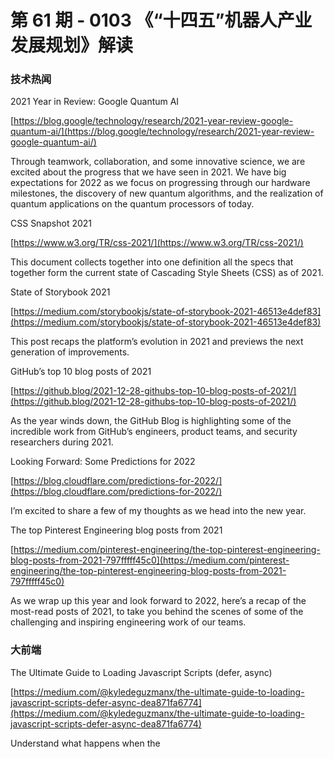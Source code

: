 # 第 61 期 - 0103 《“十四五”机器人产业发展规划》解读
### 技术热闻
2021 Year in Review: Google Quantum AI

[https://blog.google/technology/research/2021-year-review-google-quantum-ai/](https://blog.google/technology/research/2021-year-review-google-quantum-ai/)

Through teamwork, collaboration, and some innovative science, we are excited about the progress that we have seen in 2021. We have big expectations for 2022 as we focus on progressing through our hardware milestones, the discovery of new quantum algorithms, and the realization of quantum applications on the quantum processors of today.

CSS Snapshot 2021

[https://www.w3.org/TR/css-2021/](https://www.w3.org/TR/css-2021/)

This document collects together into one definition all the specs that together form the current state of Cascading Style Sheets (CSS) as of 2021.

State of Storybook 2021

[https://medium.com/storybookjs/state-of-storybook-2021-46513e4def83](https://medium.com/storybookjs/state-of-storybook-2021-46513e4def83)

This post recaps the platform’s evolution in 2021 and previews the next generation of improvements.

GitHub’s top 10 blog posts of 2021

[https://github.blog/2021-12-28-githubs-top-10-blog-posts-of-2021/](https://github.blog/2021-12-28-githubs-top-10-blog-posts-of-2021/)

As the year winds down, the GitHub Blog is highlighting some of the incredible work from GitHub’s engineers, product teams, and security researchers during 2021.

Looking Forward: Some Predictions for 2022

[https://blog.cloudflare.com/predictions-for-2022/](https://blog.cloudflare.com/predictions-for-2022/)

 I’m excited to share a few of my thoughts as we head into the new year.

The top Pinterest Engineering blog posts from 2021

[https://medium.com/pinterest-engineering/the-top-pinterest-engineering-blog-posts-from-2021-797fffff45c0](https://medium.com/pinterest-engineering/the-top-pinterest-engineering-blog-posts-from-2021-797fffff45c0)

As we wrap up this year and look forward to 2022, here’s a recap of the most-read posts of 2021, to take you behind the scenes of some of the challenging and inspiring engineering work of our teams.

### 大前端
The Ultimate Guide to Loading Javascript Scripts (defer, async)

[https://medium.com/@kyledeguzmanx/the-ultimate-guide-to-loading-javascript-scripts-defer-async-dea871fa6774](https://medium.com/@kyledeguzmanx/the-ultimate-guide-to-loading-javascript-scripts-defer-async-dea871fa6774)

Understand what happens when the <script> tag is encountered during HTML parsing

Add a Service Worker to Your Site

[https://css-tricks.com/add-a-service-worker-to-your-site/](https://css-tricks.com/add-a-service-worker-to-your-site/)

One of the best things you can do for your website in 2022 is add a service worker, if you don’t have one in place already.

Swift in 2021: A Year in Review

[https://www.avanderlee.com/general/swift-in-2021-a-year-in-review/](https://www.avanderlee.com/general/swift-in-2021-a-year-in-review/)

2021 has been a great year, with significant Swift releases changing how we develop apps.

2021 Web Components 技术趋势解读

[https://mp.weixin.qq.com/s/VLmplSwJyaj7DW9HCY99iA](https://mp.weixin.qq.com/s/VLmplSwJyaj7DW9HCY99iA)

许多开发人员似乎对 Web Components 消灭前端框架的想法感到威胁。但这不会发生，因为它们是为解决不同的问题而生的。

聊聊我关于 Web 未来发展趋势的看法

[https://mp.weixin.qq.com/s/baF6hruqlQc_sfY3ewaX4g](https://mp.weixin.qq.com/s/baF6hruqlQc_sfY3ewaX4g)

我们并不是要做低代码，也不是要做框架，我们最终目标，是打造一个既能让专业开发者编写复杂代码，也能让只懂业务的同学进行业务流程的配置，甚至可以直接让设计师在平台上完成软件的设计，设计的产物，可能就是一个可以运行的前端界面，而不是一张绝对定位的矢量图，让现在割裂的工具链条统一起来，低效的协作方式高效起来，门槛进一步降低，并且让它形成一个能让各种物料生产方盈利的经济生态，显著加速一个软件从无到有的过程。

服务端渲染SSR及实现原理

[https://mp.weixin.qq.com/s/AAPKUkDACMP9wnTT58mezw](https://mp.weixin.qq.com/s/AAPKUkDACMP9wnTT58mezw)

本文将结合 Vue 来对 SSR 的实现逻辑来进行解读。

前端插件机制剖析及业界案例分析

[https://mp.weixin.qq.com/s/ZYcmMvk8ccYIsNDEkX1W0Q](https://mp.weixin.qq.com/s/ZYcmMvk8ccYIsNDEkX1W0Q)

如果你的工具型面对的对象有很丰富的场景需求，或者不想再为频繁的增减需求而频繁迭代，是时候考虑为你的系统设计一款插件系统。

开发者说·DTalk 鉴赏

[https://mp.weixin.qq.com/s/1vbTnYjnSdr6DIoDrXByzg](https://mp.weixin.qq.com/s/1vbTnYjnSdr6DIoDrXByzg)

本期聚焦 "开发者说·DTalk" 2021 下半年度，与我们一同回顾最受欢迎的 Flutter 文章及视频作品。

Figma插件开发

[https://mp.weixin.qq.com/s/1CgE12zDAPuEhyZA4AwMeA](https://mp.weixin.qq.com/s/1CgE12zDAPuEhyZA4AwMeA)

介绍 Figma 插件；figma 插件开发从 0 到 1；分享自己开发的想法

### 行业资讯
《“十四五”机器人产业发展规划》解读

[https://wap.miit.gov.cn/zwgk/zcjd/art/2021/art_6f24f676f3a14720afe05c93109b22a7.html](https://wap.miit.gov.cn/zwgk/zcjd/art/2021/art_6f24f676f3a14720afe05c93109b22a7.html)

十五部门正式印发《“十四五”机器人产业发展规划》。（下称《规划》），为便于理解《规划》内容，做好贯彻实施工作，现就相关问题解读如下。

元宇宙来了，目的地能用数字化工具讲好故事吗？

[https://mp.weixin.qq.com/s/nfgIyz8rTrM0igDP_OicTg](https://mp.weixin.qq.com/s/nfgIyz8rTrM0igDP_OicTg)

无论是元宇宙还是在线种草，内容才是目的地的核心资源。

2022十大科技趋势来了！达摩院最新发布

[https://mp.weixin.qq.com/s/XSo4dwRejikhMRtlsFWaJQ](https://mp.weixin.qq.com/s/XSo4dwRejikhMRtlsFWaJQ)

12月28日，阿里巴巴达摩院发布2022十大科技趋势，这是达摩院连续第四年发布前沿科技趋势预测。

### 设计
玩转C4D丨3D视觉设计必备指南

[https://mp.weixin.qq.com/s/CZeH0okEk2AYtvq11TjwqA](https://mp.weixin.qq.com/s/CZeH0okEk2AYtvq11TjwqA)

随着三维视觉逐渐向二维视觉领域渗透，视觉3D化已经成为当下非常热门的一种表现形式。

### 发现
Open Source Guides

[https://github.com/github/opensource.guide](https://github.com/github/opensource.guide)

Open source software is made by people just like you. Learn how to launch and grow your project.

4 tips to go from academia to a robotics startup

[https://www.therobotreport.com/4-tips-to-go-from-academia-to-a-robotics-startup/](https://www.therobotreport.com/4-tips-to-go-from-academia-to-a-robotics-startup/)

Here are three tips the panel had for making the jump from academia to a robotics startup.

2021: Year in review

[https://jvns.ca/blog/2021/12/31/2021--year-in-review/](https://jvns.ca/blog/2021/12/31/2021--year-in-review/)

Here are some thoughts about what I’m working towards, a bunch of things I made this year, and a few ideas and questions about 2022.

The internet runs on free open-source software. Who pays to fix it?

[https://www.technologyreview.com/2021/12/17/1042692/log4j-internet-open-source-hacking/](https://www.technologyreview.com/2021/12/17/1042692/log4j-internet-open-source-hacking/)

This strange situation is routine in the world of open-source software, programs that allow anyone to inspect, modify, and use their code.

datablocks - A Node Based Editor for Working with Data

[https://webkid.io/blog/datablocks-node-based-editor-data-processing-visualization/](https://webkid.io/blog/datablocks-node-based-editor-data-processing-visualization/)


### 更多
科技爱好者周刊（第 190 期）：产品化思维

[http://www.ruanyifeng.com/blog/2021/12/weekly-issue-190.html](http://www.ruanyifeng.com/blog/2021/12/weekly-issue-190.html)

工程师和程序员通常缺乏"产品化思维"，更看重解决问题，不善于做成商业化产品。这样不利于把事业做大，毕竟只有做成产品才能拿去卖，卖得好才能摆脱帮别人打工的命运。[

](http://www.ruanyifeng.com/blog/2021/12/weekly-issue-190.html)
技术周报·谈编程语言
[https://mp.weixin.qq.com/s/Ip0NZpxXokslNz-4Tz2noA](https://mp.weixin.qq.com/s/Ip0NZpxXokslNz-4Tz2noA)[

](http://www.ruanyifeng.com/blog/2021/12/weekly-issue-190.html)
WecTeam 周刊：第 171 期[https://mp.weixin.qq.com/s/xddbZlkfWPmvM1kDL4f4xA](https://mp.weixin.qq.com/s/xddbZlkfWPmvM1kDL4f4xA)
![image.png](https://cdn.nlark.com/yuque/0/2020/png/85771/1605930034828-7fc81343-651f-4a15-8465-eebe5a23cf61.png#crop=0&crop=0&crop=1&crop=1&height=31&id=C5Hpa&margin=%5Bobject%20Object%5D&name=image.png&originHeight=90&originWidth=2186&originalType=binary&ratio=1&rotation=0&showTitle=false&size=14325&status=done&style=none&title=&width=746)


欢迎加入，一起共建「前端周刊」
